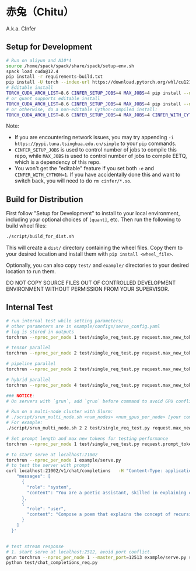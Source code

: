 # 赤兔（Chitu）

A.k.a. CInfer

## Setup for Development

```bash
# Run on aliyun and A10*4
source /home/spack/spack/share/spack/setup-env.sh
spack load cuda@12.4
pip install -r requirements-build.txt
pip install -U torch --index-url https://download.pytorch.org/whl/cu121 # Install torch. You have to change `cu121` to your cuda version
# Editable install
TORCH_CUDA_ARCH_LIST=8.6 CINFER_SETUP_JOBS=4 MAX_JOBS=4 pip install --no-build-isolation -e .
# or quant supports editable install
TORCH_CUDA_ARCH_LIST=8.6 CINFER_SETUP_JOBS=4 MAX_JOBS=4 pip install --no-build-isolation -e .[quant]
# or otherwise, do a non-editable Cython-compiled install:
TORCH_CUDA_ARCH_LIST=8.6 CINFER_SETUP_JOBS=4 MAX_JOBS=4 CINFER_WITH_CYTHON=1 pip install --no-build-isolation .
```

Note:
- If you are encountering network issues, you may try appending `-i https://pypi.tuna.tsinghua.edu.cn/simple` to your `pip` commands.
- `CINFER_SETUP_JOBS` is used to control number of jobs to compile this repo, while `MAX_JOBS` is used to control number of jobs to compile EETQ, which is a dependency of this repo.
- You won't get the "editable" feature if you set both `-e` and `CINFER_WITH_CYTHON=1`. If you have accidentally done this and want to switch back, you will need to do `rm cinfer/*.so`.

## Build for Distribution

First follow "Setup for Development" to install to your local environment, including your optional choices of `[quant]`, etc. Then run the following to build wheel files:

```bash
./script/build_for_dist.sh
```

This will create a `dist/` directory containing the wheel files. Copy them to your desired location and install them with `pip install <wheel_file>`.

Optionally, you can also copy `test/` and `example/` directories to your desired location to run them.

DO NOT COPY SOURCE FILES OUT OF CONTROLLED DEVELOPMENT ENVIRONMENT WITHOUT PERMISSION FROM YOUR SUPERVISOR.

## Internal Test

```bash
# run internal test while setting parameters; 
# other parameters are in example/configs/serve_config.yaml
# log is stored in outputs
torchrun --nproc_per_node 1 test/single_req_test.py request.max_new_tokens=64

# tensor parallel
torchrun --nproc_per_node 2 test/single_req_test.py request.max_new_tokens=64 infer.tp_size=2

# pipeline parallel
torchrun --nproc_per_node 2 test/single_req_test.py request.max_new_tokens=64 infer.pp_size=2

# hybrid parallel
torchrun --nproc_per_node 4 test/single_req_test.py request.max_new_tokens=64 infer.pp_size=2 infer.tp_size=2

### NOTICE:
# On servers with `grun`, add `grun` before command to avoid GPU conflict.

# Run on a multi-node cluster with Slurm:
# ./script/srun_multi_node.sh <num_nodes> <num_gpus_per_node> [your command after torchrun]...
# For example:
./script/srun_multi_node.sh 2 2 test/single_req_test.py request.max_new_tokens=64 infer.cache_type=paged infer.parallel_type=tensor

# Set prompt length and max new tokens for testing performance
torchrun --nproc_per_node 1 test/single_req_test.py request.prompt_tokens_len=128 request.max_new_tokens=64 infer.stop_with_eos=False
```



```bash
# to start serve at localhost:21002
torchrun --nproc_per_node 1 example/serve.py
# to test the server with prompt
curl localhost:21002/v1/chat/completions   -H "Content-Type: application/json"  -d '{
    "messages": [
      {
        "role": "system",
        "content": "You are a poetic assistant, skilled in explaining complex programming concepts with creative flair."
      },
      {
        "role": "user",
        "content": "Compose a poem that explains the concept of recursion in programming."
      }
    ]
  }'


# test stream response
# 1. start serve at localhost:2512, avoid port conflict.
grun torchrun --nproc_per_node 1 --master_port=12513 example/serve.py serve.port=2512
python test/chat_completions_req.py
```

